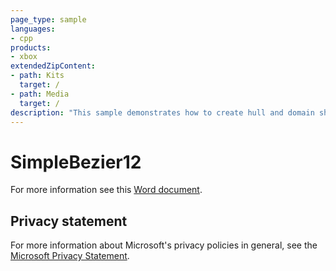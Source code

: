 ```yaml
---
page_type: sample
languages:
- cpp
products:
- xbox
extendedZipContent:
- path: Kits
  target: /
- path: Media
  target: /
description: "This sample demonstrates how to create hull and domain shaders to draw a tessellated Bezier surface representing a Mobius strip for DirectX 12 on Xbox One."
---
```


# SimpleBezier12

For more information see this [Word document](https://github.com/microsoft/Xbox-ATG-Samples/blob/master/XDKSamples/IntroGraphics/SimpleBezier12/Readme.docx).

## Privacy statement

For more information about Microsoft's privacy policies in general, see the [Microsoft Privacy Statement](https://privacy.microsoft.com/privacystatement/).
